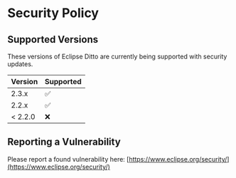 # Security Policy

## Supported Versions

These versions of Eclipse Ditto are currently being supported with security updates.

| Version | Supported          |
|---------| ------------------ |
| 2.3.x   | :white_check_mark: |
| 2.2.x   | :white_check_mark: |
| < 2.2.0 | :x:                |

## Reporting a Vulnerability

Please report a found vulnerability here: [https://www.eclipse.org/security/](https://www.eclipse.org/security/)
